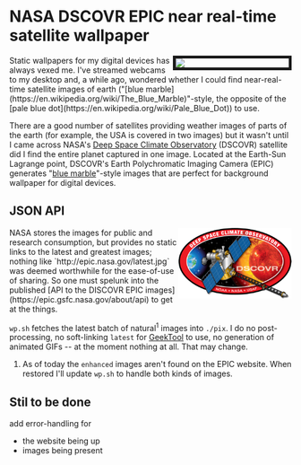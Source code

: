 # NASA DSCOVR EPIC near real-time satellite wallpaper

<img src="./images/dscvr_epic.gif" align="right" width="40%" border="5">
Static wallpapers for my digital devices has always vexed me. I've streamed webcams to my desktop and, a while ago, wondered whether I could find near-real-time satellite images of earth ("[blue marble](https://en.wikipedia.org/wiki/The_Blue_Marble)"-style, the opposite of the [pale blue dot](https://en.wikipedia.org/wiki/Pale_Blue_Dot)) to use.

There are a good number of satellites providing weather images of parts of the earth (for example, the USA is covered in two images) but it wasn't until I came across NASA's [Deep Space Climate Observatory](https://en.wikipedia.org/wiki/Deep_Space_Climate_Observatory) (DSCOVR) satellite did I find the entire planet captured in one image. Located at the Earth-Sun Lagrange point, DSCOVR's Earth Polychromatic Imaging Camera (EPIC) generates "[blue marble](https://en.wikipedia.org/wiki/The_Blue_Marble)"-style images that are perfect for background wallpaper for digital devices.

## JSON API

<img src="./images/DSCOVR-Logo_NOAA_NASA_USAF.png" align="right" width="40%">
NASA stores the images for public and research consumption, but provides no static links to the latest and greatest images; nothing like `http://epic.nasa.gov/latest.jpg` was deemed worthwhile for the ease-of-use of sharing. So one must spelunk into the published [API to the DISCOVR EPIC images](https://epic.gsfc.nasa.gov/about/api) to get at the things.

`wp.sh` fetches the latest batch of natural<sup>1</sup> images into `./pix`. I do no post-processing, no soft-linking `latest` for [GeekTool](https://www.tynsoe.org/v2/geektool/) to use, no generation of animated GIFs -- at the moment nothing at all. That may change.

1. As of today the `enhanced` images aren't found on the EPIC website. When restored I'll update `wp.sh` to handle both kinds of images.

## Stil to be done

add error-handling for 

* the website being up
* images being present